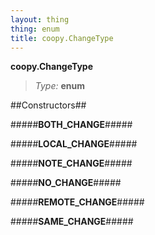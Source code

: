 ```yaml
---
layout: thing
thing: enum
title: coopy.ChangeType
---
```


**coopy.ChangeType**



> *Type:* **enum**



##Constructors##


#####**BOTH_CHANGE**#####



#####**LOCAL_CHANGE**#####



#####**NOTE_CHANGE**#####



#####**NO_CHANGE**#####



#####**REMOTE_CHANGE**#####



#####**SAME_CHANGE**#####



